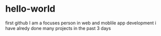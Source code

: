 # hello-world
first github
I am a focuses person in web and moblile app development
i have alredy done many projects in the past 3 days
